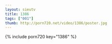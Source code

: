```yaml
--- 
layout: sieutv
title: 1386
tags: ["001"]
thumb: http://porn720.net/video/1386/poster.jpg
---
```

{% include porn720 key="1386" %} 
